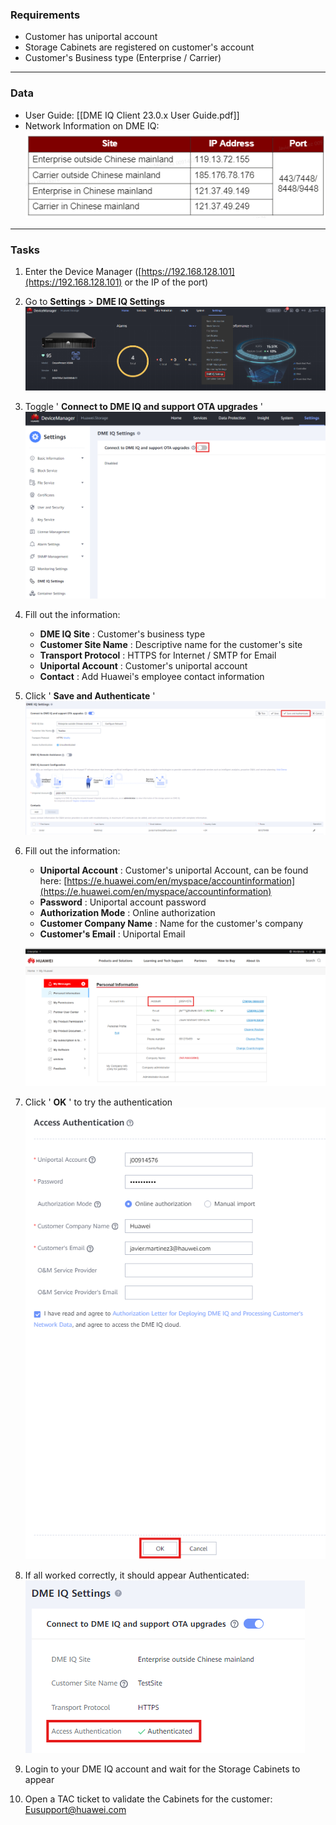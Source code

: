 
### **Requirements**

* Customer has uniportal account
* Storage Cabinets are registered on customer's account
* Customer's Business type (Enterprise / Carrier)

---

### **Data**

* User Guide: [[DME IQ Client 23.0.x User Guide.pdf]]
* Network Information on DME IQ:
  ![DMEIQInfo001](../../Images/DMEIQInfo001.png)

---

### **Tasks**

1. Enter the Device Manager ([https://192.168.128.101](https://192.168.128.101) or the IP of the port)
2. Go to **Settings** > **DME IQ Settings**
   ![DMEIQConfig001](../../Images/DMEIQConfig001.png)
3. Toggle ' **Connect to DME IQ and support OTA upgrades** '
   ![DMEIQConfig002](../../Images/DMEIQConfig002.png)
4. Fill out the information:

   * **DME IQ Site** : Customer's business type
   * **Customer Site Name** : Descriptive name for the customer's site
   * **Transport Protocol** : HTTPS for Internet / SMTP for Email
   * **Uniportal Account** : Customer's uniportal account
   * **Contact** : Add Huawei's employee contact information
5. Click ' **Save and Authenticate** '
   ![DMEIQConfig003](../../Images/DMEIQConfig003.png)
6. Fill out the information:

   * **Uniportal Account** : Customer's uniportal Account, can be found here:
     [https://e.huawei.com/en/myspace/accountinformation](https://e.huawei.com/en/myspace/accountinformation)
   * **Password** : Uniportal account password
   * **Authorization Mode** : Online authorization
   * **Customer Company Name** : Name for the customer's company
   * **Customer's Email** : Uniportal Email

   ![DMEIQConfig004](../../Images/DMEIQConfig004.png)
7. Click ' **OK** ' to try the authentication
   ![DMEIQConfig005](../../Images/DMEIQConfig005.png)
8. If all worked correctly, it should appear Authenticated:
   ![DMEIQConfig006](../../Images/DMEIQConfig006.png)
9. Login to your DME IQ account and wait for the Storage Cabinets to appear
10. Open a TAC ticket to validate the Cabinets for the customer: [Eusupport@huawei.com](mailto:Eusupport@huawei.com)
